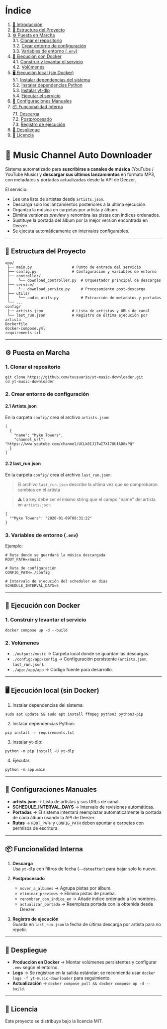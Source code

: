 # Índice

1. [🎵 Introducción](#-introducción)  
2. [📂 Estructura del Proyecto](#-estructura-del-proyecto)  
3. [⚙️ Puesta en Marcha](#-puesta-en-marcha)  
   3.1. [Clonar el repositorio](#1-clonar-el-repositorio)  
   3.2. [Crear entorno de configuración](#2-crear-entorno-de-configuración)  
   3.3. [Variables de entorno (`.env`)](#3-variables-de-entorno-env)  
4. [🐳 Ejecución con Docker](#-ejecución-con-docker)  
   4.1. [Construir y levantar el servicio](#1-construir-y-levantar-el-servicio)  
   4.2. [Volúmenes](#2-volúmenes)  
5. [🖥️ Ejecución local (sin Docker)](#️-ejecución-local-sin-docker)  
   5.1. [Instalar dependencias del sistema](#1-instalar-dependencias-del-sistema)  
   5.2. [Instalar dependencias Python](#2-instalar-dependencias-python)  
   5.3. [Instalar yt-dlp](#3-instalar-yt-dlp)  
   5.4. [Ejecutar el servicio](#4-ejecutar-el-servicio)  
6. [🔧 Configuraciones Manuales](#-configuraciones-manuales)  
7. [📦 Funcionalidad Interna](#-funcionalidad-interna)  
   7.1. [Descarga](#1-descarga)  
   7.2. [Postprocesado](#2-postprocesado)  
   7.3. [Registro de ejecución](#3-registro-de-ejecución)  
8. [🚀 Despliegue](#-despliegue)  
9. [📜 Licencia](#-licencia)  



# 🎵 Music Channel Auto Downloader

Sistema automatizado para **suscribirse a canales de música** (YouTube / YouTube Music) y **descargar sus últimos lanzamientos** en formato MP3, con metadatos y portadas actualizadas desde la API de Deezer.

El servicio:
- Lee una lista de artistas desde `artists.json`.
- Descarga solo los lanzamientos posteriores a la última ejecución.
- Organiza la música en carpetas por artista y álbum.
- Elimina versiones *preview* y renombra las pistas con índices ordenados.
- Sustituye la portada del álbum por la mejor versión encontrada en Deezer.
- Se ejecuta automáticamente en intervalos configurables.

---

## 📂 Estructura del Proyecto

````
app/
 ├── main.py                  # Punto de entrada del servicio
 ├── config.py                # Configuración y variables de entorno
 ├── controller/
 │    └── download_controller.py  # Orquestador principal de descargas
 ├── service/
 │    └── download_service.py     # Procesamiento post-descarga
 ├── utils/
 │    └── audio_utils.py          # Extracción de metadatos y portadas
 └── ...
config/
 ├── artists.json             # Lista de artistas y URLs de canal
 └── last_run.json            # Registro de última ejecución por artista
Dockerfile
docker-compose.yml
requirements.txt
````

---

## ⚙️ Puesta en Marcha

### 1. Clonar el repositorio
````
git clone https://github.com/tuusuario/yt-music-downloader.git
cd yt-music-downloader
````

### 2. Crear entorno de configuración
#### 2.1 Artists.json
En la carpeta `config/` crea el archivo `artists.json`:
````
[
  {
    "name": "Myke Towers",
    "channel_url": "https://www.youtube.com/channel/UCLk8IJ1TwI7Xl7UUfAD8xPQ"
  }
]
````
#### 2.2 last_run.json
En la carpeta `config/` crea el archivo `last_run.json`:
> El archivo `last_run.json` describe la ultima vez que se comprobaron cambios en el artista

> ⚠️ La key debe ser el mismo string que el campo "name" del artista en `artists.json`

````
{
  ""Myke Towers": "2020-01-09T08:31:22"
}
````

### 3. Variables de entorno (`.env`)
Ejemplo:
````
# Ruta donde se guardará la música descargada
ROOT_PATH=/music

# Ruta de configuración
CONFIG_PATH=./config

# Intervalo de ejecución del scheduler en días
SCHEDULE_INTERVAL_DAYS=5
````

---

## 🐳 Ejecución con Docker

### 1. Construir y levantar el servicio
````
docker compose up -d --build
````

### 2. Volúmenes
- `./output:/music` → Carpeta local donde se guardan las descargas.
- `./config:/app/config` → Configuración persistente (`artists.json`, `last_run.json`).
- `./app:/app/app` → Código fuente para desarrollo.

---

## 🖥️ Ejecución local (sin Docker)

1. Instalar dependencias del sistema:
````
sudo apt update && sudo apt install ffmpeg python3 python3-pip
````

2. Instalar dependencias Python:
````
pip install -r requirements.txt
````

3. Instalar yt-dlp:
````
python -m pip install -U yt-dlp
````

4. Ejecutar:
````
python -m app.main
````

---

## 🔧 Configuraciones Manuales

- **artists.json** → Lista de artistas y sus URLs de canal.
- **SCHEDULE_INTERVAL_DAYS** → Intervalo de revisiones automáticas.
- **Portadas** → El sistema intentará reemplazar automáticamente la portada de cada álbum usando la API de Deezer.
- **Rutas** → `ROOT_PATH` y `CONFIG_PATH` deben apuntar a carpetas con permisos de escritura.

---

## 📦 Funcionalidad Interna

1. **Descarga**  
   Usa `yt-dlp` con filtros de fecha (`--dateafter`) para bajar solo lo nuevo.
   
2. **Postprocesado**  
   - `mover_a_albumes` → Agrupa pistas por álbum.
   - `eliminar_previews` → Elimina pistas de prueba.
   - `renombrar_con_indice_en` → Añade índice ordenado a los nombres.
   - `actualizar_portada` → Reemplaza portada con la obtenida desde Deezer.

3. **Registro de ejecución**  
   Guarda en `last_run.json` la fecha de última descarga por artista para no repetir.

---

## 🚀 Despliegue

- **Producción en Docker** → Montar volúmenes persistentes y configurar `.env` según el entorno.
- **Logs** → Se registran en la salida estándar; se recomienda usar `docker logs -f yt-music-downloader` para seguimiento.
- **Actualización** → `docker compose pull && docker compose up -d --build`.

---

## 📜 Licencia
Este proyecto se distribuye bajo la licencia MIT.  
